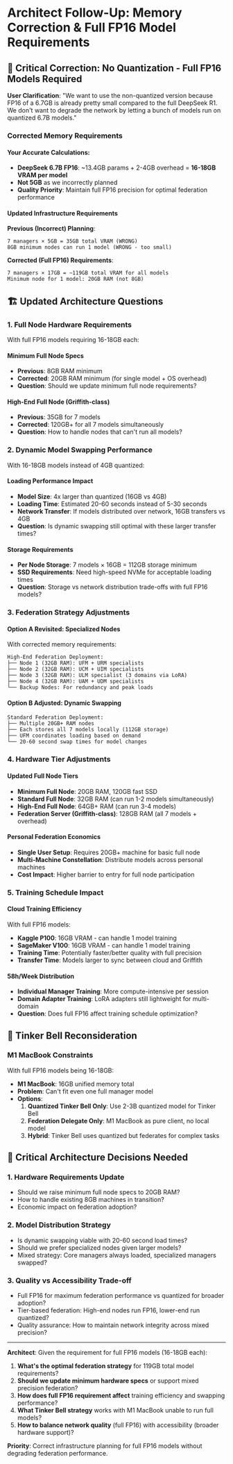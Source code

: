 # Architect Follow-Up: Memory Correction & Full FP16 Model Requirements

## 🎯 **Critical Correction: No Quantization - Full FP16 Models Required**

**User Clarification**: "We want to use the non-quantized version because FP16 of a 6.7GB is already pretty small compared to the full DeepSeek R1. We don't want to degrade the network by letting a bunch of models run on quantized 6.7B models."

### **Corrected Memory Requirements**

#### **Your Accurate Calculations**:
- **DeepSeek 6.7B FP16**: ~13.4GB params + 2-4GB overhead = **16-18GB VRAM per model**
- **Not 5GB** as we incorrectly planned
- **Quality Priority**: Maintain full FP16 precision for optimal federation performance

#### **Updated Infrastructure Requirements**

**Previous (Incorrect) Planning**:
```
7 managers × 5GB = 35GB total VRAM (WRONG)
8GB minimum nodes can run 1 model (WRONG - too small)
```

**Corrected (Full FP16) Requirements**:
```
7 managers × 17GB = ~119GB total VRAM for all models
Minimum node for 1 model: 20GB RAM (not 8GB)
```

## 🏗️ **Updated Architecture Questions**

### **1. Full Node Hardware Requirements**
With full FP16 models requiring 16-18GB each:

#### **Minimum Full Node Specs**
- **Previous**: 8GB RAM minimum  
- **Corrected**: 20GB RAM minimum (for single model + OS overhead)
- **Question**: Should we update minimum full node requirements?

#### **High-End Full Node (Griffith-class)**
- **Previous**: 35GB for 7 models
- **Corrected**: 120GB+ for all 7 models simultaneously
- **Question**: How to handle nodes that can't run all models?

### **2. Dynamic Model Swapping Performance**
With 16-18GB models instead of 4GB quantized:

#### **Loading Performance Impact**
- **Model Size**: 4x larger than quantized (16GB vs 4GB)
- **Loading Time**: Estimated 20-60 seconds instead of 5-30 seconds
- **Network Transfer**: If models distributed over network, 16GB transfers vs 4GB
- **Question**: Is dynamic swapping still optimal with these larger transfer times?

#### **Storage Requirements**
- **Per Node Storage**: 7 models × 16GB = 112GB storage minimum
- **SSD Requirements**: Need high-speed NVMe for acceptable loading times
- **Question**: Storage vs network distribution trade-offs with full FP16 models?

### **3. Federation Strategy Adjustments**

#### **Option A Revisited: Specialized Nodes**
With corrected memory requirements:
```
High-End Federation Deployment:
├── Node 1 (32GB RAM): UFM + URM specialists
├── Node 2 (32GB RAM): UCM + UIM specialists  
├── Node 3 (32GB RAM): ULM specialist (3 domains via LoRA)
├── Node 4 (32GB RAM): UAM + UDM specialists
└── Backup Nodes: For redundancy and peak loads
```

#### **Option B Adjusted: Dynamic Swapping**
```
Standard Federation Deployment:
├── Multiple 20GB+ RAM nodes
├── Each stores all 7 models locally (112GB storage)
├── UFM coordinates loading based on demand
└── 20-60 second swap times for model changes
```

### **4. Hardware Tier Adjustments**

#### **Updated Full Node Tiers**
- **Minimum Full Node**: 20GB RAM, 120GB fast SSD
- **Standard Full Node**: 32GB RAM (can run 1-2 models simultaneously)  
- **High-End Full Node**: 64GB+ RAM (can run 3-4 models)
- **Federation Server (Griffith-class)**: 128GB RAM (all 7 models + overhead)

#### **Personal Federation Economics**
- **Single User Setup**: Requires 20GB+ machine for basic full node
- **Multi-Machine Constellation**: Distribute models across personal machines
- **Cost Impact**: Higher barrier to entry for full node participation

### **5. Training Schedule Impact**

#### **Cloud Training Efficiency**  
With full FP16 models:
- **Kaggle P100**: 16GB VRAM - can handle 1 model training
- **SageMaker V100**: 16GB VRAM - can handle 1 model training
- **Training Time**: Potentially faster/better quality with full precision
- **Transfer Time**: Models larger to sync between cloud and Griffith

#### **58h/Week Distribution**
- **Individual Manager Training**: More compute-intensive per session
- **Domain Adapter Training**: LoRA adapters still lightweight for multi-domain
- **Question**: Does full FP16 affect training schedule optimization?

## 🤖 **Tinker Bell Reconsideration**

### **M1 MacBook Constraints**
With full FP16 models being 16-18GB:
- **M1 MacBook**: 16GB unified memory total
- **Problem**: Can't fit even one full manager model
- **Options**:
  1. **Quantized Tinker Bell Only**: Use 2-3B quantized model for Tinker Bell
  2. **Federation Delegate Only**: M1 MacBook as pure client, no local model
  3. **Hybrid**: Tinker Bell uses quantized but federates for complex tasks

## 🎯 **Critical Architecture Decisions Needed**

### **1. Hardware Requirements Update**
- Should we raise minimum full node specs to 20GB RAM?
- How to handle existing 8GB machines in transition?
- Economic impact on federation adoption?

### **2. Model Distribution Strategy**
- Is dynamic swapping viable with 20-60 second load times?
- Should we prefer specialized nodes given larger models?
- Mixed strategy: Core managers always loaded, specialized managers swapped?

### **3. Quality vs Accessibility Trade-off**
- Full FP16 for maximum federation performance vs quantized for broader adoption?
- Tier-based federation: High-end nodes run FP16, lower-end run quantized?
- Quality assurance: How to maintain network integrity across mixed precision?

---

**Architect**: Given the requirement for full FP16 models (16-18GB each):

1. **What's the optimal federation strategy** for 119GB total model requirements?
2. **Should we update minimum hardware specs** or support mixed precision federation?
3. **How does full FP16 requirement affect** training efficiency and swapping performance?
4. **What Tinker Bell strategy** works with M1 MacBook unable to run full models?
5. **How to balance network quality** (full FP16) with accessibility (broader hardware support)?

**Priority**: Correct infrastructure planning for full FP16 models without degrading federation performance.